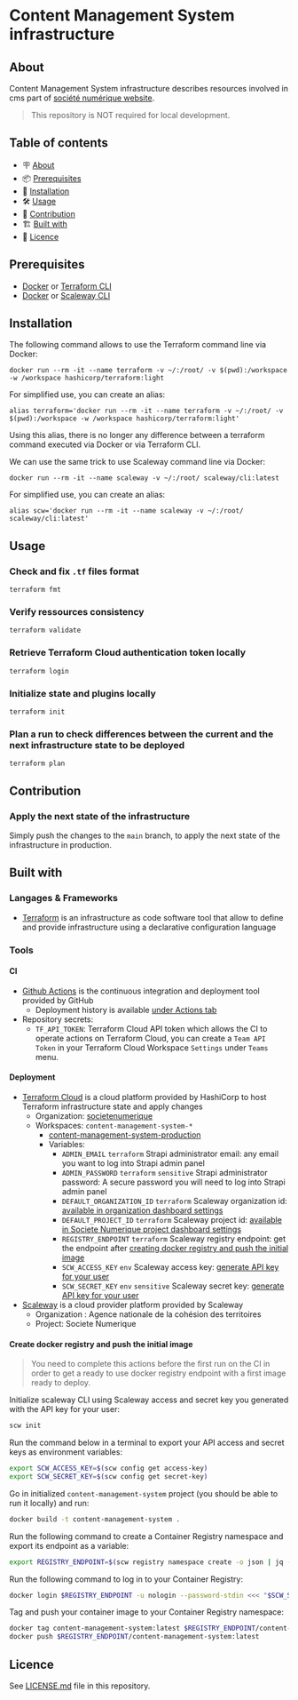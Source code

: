 # Content Management System infrastructure

## About

Content Management System infrastructure describes resources involved in cms part of [société numérique website](https://societenumerique.gouv.fr/).

> This repository is NOT required for local development.

## Table of contents

- 🪧 [About](#about)
- 📦 [Prerequisites](#prerequisites)
- 🚀 [Installation](#installation)
- 🛠️ [Usage](#usage)
- 🤝 [Contribution](#contribution)
- 🏗️ [Built with](#built-with)
- 📝 [Licence](#licence)

## Prerequisites

- [Docker](https://www.docker.com/) or [Terraform CLI](https://www.terraform.io/cli)
- [Docker](https://www.docker.com/) or [Scaleway CLI](https://www.scaleway.com/en/docs/developer-tools/scaleway-cli/)

## Installation

The following command allows to use the Terraform command line via Docker:
```shell
docker run --rm -it --name terraform -v ~/:/root/ -v $(pwd):/workspace -w /workspace hashicorp/terraform:light
```

For simplified use, you can create an alias:
```shell
alias terraform='docker run --rm -it --name terraform -v ~/:/root/ -v $(pwd):/workspace -w /workspace hashicorp/terraform:light'
```

Using this alias, there is no longer any difference between a terraform command executed via Docker or via Terraform CLI.

We can use the same trick to use Scaleway command line via Docker:
```shell
docker run --rm -it --name scaleway -v ~/:/root/ scaleway/cli:latest
```

For simplified use, you can create an alias:
```shell
alias scw='docker run --rm -it --name scaleway -v ~/:/root/ scaleway/cli:latest'
```

## Usage

### Check and fix `.tf` files format

```shell
terraform fmt
```

### Verify ressources consistency

```shell
terraform validate
```

### Retrieve Terraform Cloud authentication token locally

```shell
terraform login
```

### Initialize state and plugins locally

```shell
terraform init
```

### Plan a run to check differences between the current and the next infrastructure state to be deployed

```shell
terraform plan
```

## Contribution

### Apply the next state of the infrastructure

Simply push the changes to the `main` branch, to apply the next state of the infrastructure in production.

## Built with

### Langages & Frameworks

- [Terraform](https://www.terraform.io/) is an infrastructure as code software tool that allow to define and provide infrastructure using a declarative configuration language

### Tools

#### CI

- [Github Actions](https://docs.github.com/en/actions) is the continuous integration and deployment tool provided by GitHub
  - Deployment history is available [under Actions tab](https://github.com/societenumerique-gouv-fr/infrastructure-content-management-system/actions)
- Repository secrets:
  - `TF_API_TOKEN`: Terraform Cloud API token which allows the CI to operate actions on Terraform Cloud, you can create a `Team API Token` in your Terraform Cloud Workspace `Settings` under `Teams` menu. 

#### Deployment

- [Terraform Cloud](https://app.terraform.io/) is a cloud platform provided by HashiCorp to host Terraform infrastructure state and apply changes
  - Organization: [societenumerique](https://app.terraform.io/app/societenumerique/workspaces)
  - Workspaces: `content-management-system-*`
    - [content-management-system-production](https://app.terraform.io/app/societenumerique/workspaces/content-management-system-production)
    - Variables:
      - `ADMIN_EMAIL` `terraform` Strapi administrator email: any email you want to log into Strapi admin panel
      - `ADMIN_PASSWORD` `terraform` `sensitive` Strapi administrator password: A secure password you will need to log into Strapi admin panel
      - `DEFAULT_ORGANIZATION_ID` `terraform` Scaleway organization id: [available in organization dashboard settings](https://console.scaleway.com/organization/settings)
      - `DEFAULT_PROJECT_ID` `terraform` Scaleway project id: [available in Societe Numerique project dashboard settings](https://console.scaleway.com/project/settings)
      - `REGISTRY_ENDPOINT` `terraform` Scaleway registry endpoint: get the endpoint after [creating docker registry and push the initial image](#create-docker-registry-and-push-the-initial-image)
      - `SCW_ACCESS_KEY` `env` Scaleway access key: [generate API key for your user](https://console.scaleway.com/iam/users)
      - `SCW_SECRET_KEY` `env` `sensitive` Scaleway secret key: [generate API key for your user](https://console.scaleway.com/iam/users)
- [Scaleway](https://console.scaleway.com/) is a cloud provider platform provided by Scaleway
  - Organization : Agence nationale de la cohésion des territoires
  - Project: Societe Numerique

#### Create docker registry and push the initial image

> You need to complete this actions before the first run on the CI in order to get a ready to use docker registry endpoint with a first image ready to deploy.

Initialize scaleway CLI using Scaleway access and secret key you generated with the API key for your user:
```bash
scw init
```
Run the command below in a terminal to export your API access and secret keys as environment variables:
```bash
export SCW_ACCESS_KEY=$(scw config get access-key)
export SCW_SECRET_KEY=$(scw config get secret-key)
```
Go in initialized `content-management-system` project (you should be able to run it locally) and run:
```bash
docker build -t content-management-system .
```

Run the following command to create a Container Registry namespace and export its endpoint as a variable:
```bash
export REGISTRY_ENDPOINT=$(scw registry namespace create -o json | jq -r '.endpoint')
```

Run the following command to log in to your Container Registry:
```bash
docker login $REGISTRY_ENDPOINT -u nologin --password-stdin <<< "$SCW_SECRET_KEY"
```

Tag and push your container image to your Container Registry namespace:
```bash
docker tag content-management-system:latest $REGISTRY_ENDPOINT/content-management-system:latest
docker push $REGISTRY_ENDPOINT/content-management-system:latest
```

## Licence

See [LICENSE.md](./LICENSE.md) file in this repository.
